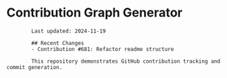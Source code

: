 # Contribution Graph Generator
            
            Last updated: 2024-11-19
            
            ## Recent Changes
            - Contribution #681: Refactor readme structure
            
            This repository demonstrates GitHub contribution tracking and commit generation.
        